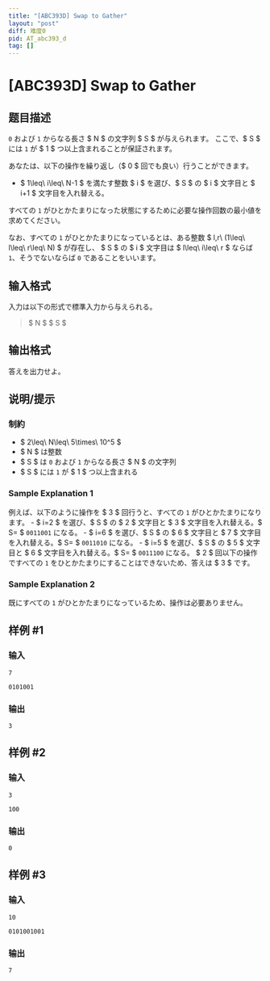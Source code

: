 ```yaml
---
title: "[ABC393D] Swap to Gather"
layout: "post"
diff: 难度0
pid: AT_abc393_d
tag: []
---
```


# [ABC393D] Swap to Gather

## 题目描述

[problemUrl]: https://atcoder.jp/contests/abc393/tasks/abc393_d

`0` および `1` からなる長さ $ N $ の文字列 $ S $ が与えられます。 ここで、$ S $ には `1` が $ 1 $ つ以上含まれることが保証されます。

あなたは、以下の操作を繰り返し（$ 0 $ 回でも良い）行うことができます。

- $ 1\leq\ i\leq\ N-1 $ を満たす整数 $ i $ を選び、$ S $ の $ i $ 文字目と $ i+1 $ 文字目を入れ替える。
 
すべての `1` がひとかたまりになった状態にするために必要な操作回数の最小値を求めてください。

なお、すべての `1` がひとかたまりになっているとは、ある整数 $ l,r\ (1\leq\ l\leq\ r\leq\ N) $ が存在し、 $ S $ の $ i $ 文字目は $ l\leq\ i\leq\ r $ ならば `1`、そうでないならば `0` であることをいいます。

## 输入格式

入力は以下の形式で標準入力から与えられる。

> $ N $ $ S $

## 输出格式

答えを出力せよ。

## 说明/提示

### 制約

- $ 2\leq\ N\leq\ 5\times\ 10^5 $
- $ N $ は整数
- $ S $ は `0` および `1` からなる長さ $ N $ の文字列
- $ S $ には `1` が $ 1 $ つ以上含まれる
 
### Sample Explanation 1

例えば、以下のように操作を $ 3 $ 回行うと、すべての `1` がひとかたまりになります。 - $ i=2 $ を選び、$ S $ の $ 2 $ 文字目と $ 3 $ 文字目を入れ替える。$ S= $ `0011001` になる。 - $ i=6 $ を選び、$ S $ の $ 6 $ 文字目と $ 7 $ 文字目を入れ替える。$ S= $ `0011010` になる。 - $ i=5 $ を選び、$ S $ の $ 5 $ 文字目と $ 6 $ 文字目を入れ替える。$ S= $ `0011100` になる。 $ 2 $ 回以下の操作ですべての `1` をひとかたまりにすることはできないため、答えは $ 3 $ です。

### Sample Explanation 2

既にすべての `1` がひとかたまりになっているため、操作は必要ありません。

## 样例 #1

### 输入

```
7
0101001
```

### 输出

```
3
```

## 样例 #2

### 输入

```
3
100
```

### 输出

```
0
```

## 样例 #3

### 输入

```
10
0101001001
```

### 输出

```
7
```

